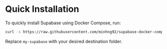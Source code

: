 # Quick Installation
To quickly install Supabase using Docker Compose, run:

```bash
curl -s https://raw.githubusercontent.com/minhng92/supabase-docker-compose/master/run.sh | sudo bash -s my-supabase
```

Replace `my-supabase` with your desired destination folder.
